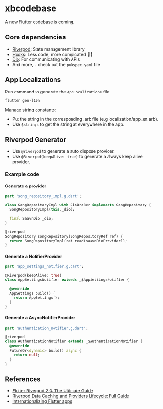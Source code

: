 # xbcodebase

A new Flutter codebase is coming.

## Core dependencies

- [Riverpod](https://riverpod.dev/docs/getting_started): State management library
- [Hooks](https://pub.dev/packages/flutter_hooks): Less code, more compicated 🥲🥲
- [Dio](https://pub.dev/packages/dio): For communicating with APIs
- And more,...  check out the `pubspec.yaml` file

## App Localizations

Run command to generate the `AppLocalizations` file.

```bash
flutter gen-l10n
```

Manage string constants:  

- Put the string in the corresponding .arb file (e.g localization/app_en.arb).
- Use `$strings` to get the string at everywhere in the app.

## Riverpod Generator

- Use `@riverpod` to generate a auto dispose provider.
- Use `@Riverpod(keepAlive: true)` to generate a always keep alive provider.

### Example code

#### Generate a provider

```dart
part 'song_repository_impl.g.dart';

class SongRepositoryImpl with DioBroker implements SongRepository {
  SongRepositoryImpl(this._dio);

  final SaavnDio _dio;
}

@riverpod
SongRepository songRepository(SongRepositoryRef ref) {
  return SongRepositoryImpl(ref.read(saavnDioProvider));
}
```

#### Generate a NotifierProvider

```dart
part 'app_settings_notifier.g.dart';

@Riverpod(keepAlive: true)
class AppSettingsNotifier extends _$AppSettingsNotifier {

  @override
  AppSettings build() {
    return AppSettings();
  }
}
````

#### Generate a AsyncNotifierProvider

```dart
part 'authentication_notifier.g.dart';

@riverpod
class AuthenticationNotifier extends _$AuthenticationNotifier {
  @override
  FutureOr<dynamic> build() async {
    return null;
  }
}
```

## References

- [Flutter Riverpod 2.0: The Ultimate Guide](https://codewithandrea.com/articles/flutter-state-management-riverpod/)
- [Riverpod Data Caching and Providers Lifecycle: Full Guide](https://codewithandrea.com/articles/flutter-riverpod-data-caching-providers-lifecycle/)
- [Internationalizing Flutter apps](https://docs.flutter.dev/development/accessibility-and-localization/internationalization)
